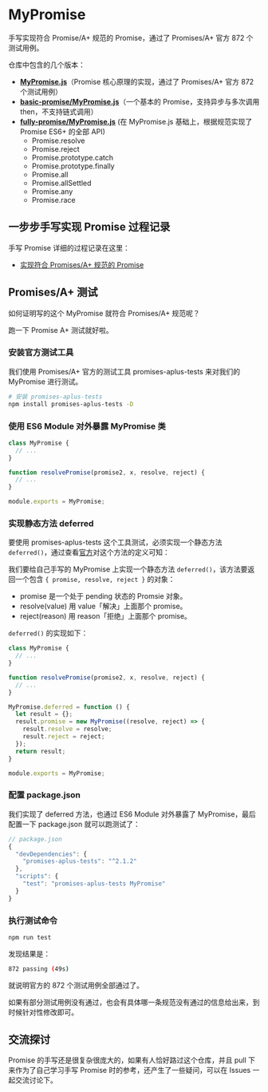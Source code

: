 # MyPromise

手写实现符合 Promise/A+ 规范的 Promise，通过了 Promises/A+ 官方 872 个测试用例。

仓库中包含的几个版本：

* **[MyPromise.js](https://github.com/wenyuan/my-promise/blob/main/MyPromise.js)**（Promise 核心原理的实现，通过了 Promises/A+ 官方 872 个测试用例）
* **[basic-promise/MyPromise.js](https://github.com/wenyuan/my-promise/blob/main/basic-promise/MyPromise.js)**（一个基本的 Promise，支持异步与多次调用 then，不支持链式调用）
* **[fully-promise/MyPromise.js](https://github.com/wenyuan/my-promise/blob/main/fully-promise/MyPromise.js)** (在 MyPromise.js 基础上，根据规范实现了 Promise ES6+ 的全部 API) 
  * Promise.resolve
  * Promise.reject
  * Promise.prototype.catch
  * Promise.prototype.finally
  * Promise.all 
  * Promise.allSettled
  * Promise.any
  * Promise.race

## 一步步手写实现 Promise 过程记录

手写 Promise 详细的过程记录在这里：

* [实现符合 Promises/A+ 规范的 Promise](https://www.fedbook.cn/frontend-knowledge/javascript-handwritten/my-promise/)

## Promises/A+ 测试

如何证明写的这个 MyPromise 就符合 Promises/A+ 规范呢？

跑一下 Promise A+ 测试就好啦。

### 安装官方测试工具

我们使用 Promises/A+ 官方的测试工具 promises-aplus-tests 来对我们的 MyPromise 进行测试。

```bash
# 安装 promises-aplus-tests
npm install promises-aplus-tests -D
```

### 使用 ES6 Module 对外暴露 MyPromise 类

```javascript
class MyPromise {
  // ...
}

function resolvePromise(promise2, x, resolve, reject) { 
  // ...
}

module.exports = MyPromise;
```

### 实现静态方法 deferred

要使用 promises-aplus-tests 这个工具测试，必须实现一个静态方法 `deferred()`，通过查看[官方](https://github.com/promises-aplus/promises-tests)对这个方法的定义可知：

我们要给自己手写的 MyPromise 上实现一个静态方法 `deferred()`，该方法要返回一个包含 `{ promise, resolve, reject }` 的对象：

* promise 是一个处于 pending 状态的 Promsie 对象。
* resolve(value) 用 value「解决」上面那个 promise。
* reject(reason) 用 reason「拒绝」上面那个 promise。

`deferred()` 的实现如下：

```javascript
class MyPromise {
  // ...
}

function resolvePromise(promise2, x, resolve, reject) { 
  // ...
}

MyPromise.deferred = function () {
  let result = {};
  result.promise = new MyPromise((resolve, reject) => {
    result.resolve = resolve;
    result.reject = reject;
  });
  return result;
}

module.exports = MyPromise;
```

### 配置 package.json

我们实现了 deferred 方法，也通过 ES6 Module 对外暴露了 MyPromise，最后配置一下 package.json 就可以跑测试了：

```javascript
// package.json
{
  "devDependencies": {
    "promises-aplus-tests": "^2.1.2"
  },
  "scripts": {
    "test": "promises-aplus-tests MyPromise"
  }
}
```

### 执行测试命令

```bash
npm run test
```

发现结果是：

```bash
872 passing (49s)
```

就说明官方的 872 个测试用例全部通过了。

如果有部分测试用例没有通过，也会有具体哪一条规范没有通过的信息给出来，到时候针对性修改即可。

## 交流探讨

Promise 的手写还是很复杂很庞大的，如果有人恰好路过这个仓库，并且 pull 下来作为了自己学习手写 Promise 时的参考，还产生了一些疑问，可以在 Issues 一起交流讨论下。
